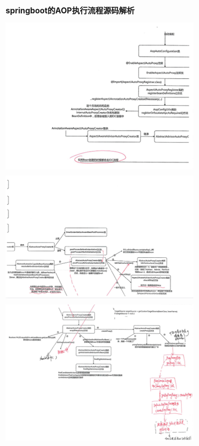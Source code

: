 ## springboot的AOP执行流程源码解析



![avatar](../../images/WechatIMG639.png)



![avatar](../../images/WechatIMG640.png)



![avatar](../../images/WechatIMG641.png)